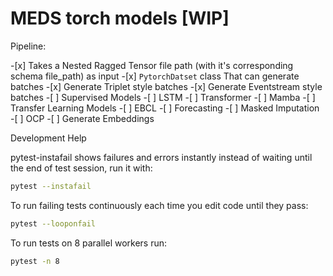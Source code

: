 # MEDS torch models \[WIP\]

Pipeline:

-\[x\] Takes a Nested Ragged Tensor file path (with it's corresponding schema file_path) as input
-\[x\] `PytorchDatset` class That can generate batches
-\[x\] Generate Triplet style batches
-\[x\] Generate Eventstream style batches
-\[ \] Supervised Models
-\[ \] LSTM
-\[ \] Transformer
-\[ \] Mamba
-\[ \] Transfer Learning Models
-\[ \] EBCL
-\[ \] Forecasting
-\[ \] Masked Imputation
-\[ \] OCP
-\[ \] Generate Embeddings

Development Help

pytest-instafail shows failures and errors instantly instead of waiting until the end of test session, run it with:

```bash
pytest --instafail
```

To run failing tests continuously each time you edit code until they pass:

```bash
pytest --looponfail
```

To run tests on 8 parallel workers run:

```bash
pytest -n 8
```
